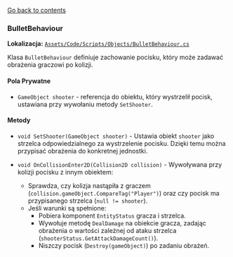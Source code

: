 [Go back to contents](../../contents.md)

### BulletBehaviour

**Lokalizacja:** [`Assets/Code/Scripts/Objects/BulletBehaviour.cs`](../../../Assets/Code/Scripts/Objects/BulletBehaviour.cs)

Klasa `BulletBehaviour` definiuje zachowanie pocisku, który może zadawać obrażenia graczowi po kolizji.

#### Pola Prywatne

- `GameObject shooter` - referencja do obiektu, który wystrzelił pocisk, ustawiana przy wywołaniu metody `SetShooter`.

#### Metody

- `void SetShooter(GameObject shooter)` - Ustawia obiekt `shooter` jako strzelca odpowiedzialnego za wystrzelenie pocisku. Dzięki temu można przypisać obrażenia do konkretnej jednostki.

- `void OnCollisionEnter2D(Collision2D collision)` - Wywoływana przy kolizji pocisku z innym obiektem:
    - Sprawdza, czy kolizja nastąpiła z graczem (`collision.gameObject.CompareTag("Player")`) oraz czy pocisk ma przypisanego strzelca (`null != shooter`).
    - Jeśli warunki są spełnione:
        - Pobiera komponent `EntityStatus` gracza i strzelca.
        - Wywołuje metodę `DealDamage` na obiekcie gracza, zadając obrażenia o wartości zależnej od ataku strzelca (`shooterStatus.GetAttackDamageCount()`).
        - Niszczy pocisk (`Destroy(gameObject)`) po zadaniu obrażeń.